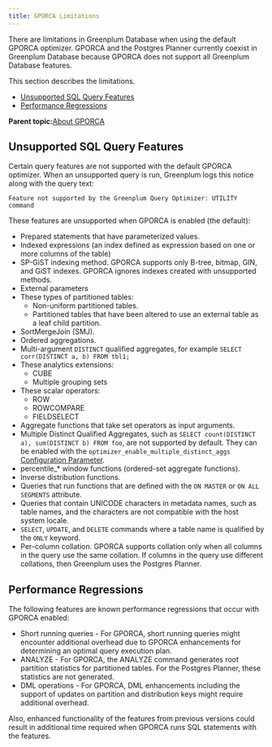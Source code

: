 ```yaml
---
title: GPORCA Limitations 
---
```


There are limitations in Greenplum Database when using the default GPORCA optimizer. GPORCA and the Postgres Planner currently coexist in Greenplum Database because GPORCA does not support all Greenplum Database features.

This section describes the limitations.

-   [Unsupported SQL Query Features](#topic_kgn_vxl_vp)
-   [Performance Regressions](#topic_u4t_vxl_vp)

**Parent topic:**[About GPORCA](../../query/topics/query-piv-optimizer.html)

## <a id="topic_kgn_vxl_vp"></a>Unsupported SQL Query Features 

Certain query features are not supported with the default GPORCA optimizer. When an unsupported query is run, Greenplum logs this notice along with the query text:

```
Feature not supported by the Greenplum Query Optimizer: UTILITY command
```

These features are unsupported when GPORCA is enabled \(the default\):

-   Prepared statements that have parameterized values.
-   Indexed expressions \(an index defined as expression based on one or more columns of the table\)
-   SP-GiST indexing method. GPORCA supports only B-tree, bitmap, GIN, and GiST indexes. GPORCA ignores indexes created with unsupported methods.
-   External parameters
-   These types of partitioned tables:
    -   Non-uniform partitioned tables.
    -   Partitioned tables that have been altered to use an external table as a leaf child partition.
-   SortMergeJoin \(SMJ\).
-   Ordered aggregations.
-   Multi-argument `DISTINCT` qualified aggregates, for example `SELECT corr(DISTINCT a, b) FROM tbl1;`
-   These analytics extensions:
    -   CUBE
    -   Multiple grouping sets
-   These scalar operators:
    -   ROW
    -   ROWCOMPARE
    -   FIELDSELECT
-   Aggregate functions that take set operators as input arguments.
-   Multiple Distinct Qualified Aggregates, such as `SELECT count(DISTINCT a), sum(DISTINCT b) FROM foo`, are not supported by default. They can be enabled with the `optimizer_enable_multiple_distinct_aggs` [Configuration Parameter](../../../ref_guide/config_params/guc-list.html).
-   percentile\_\* window functions \(ordered-set aggregate functions\).
-   Inverse distribution functions.
-   Queries that run functions that are defined with the `ON MASTER` or `ON ALL SEGMENTS` attribute.
-   Queries that contain UNICODE characters in metadata names, such as table names, and the characters are not compatible with the host system locale.
-   `SELECT`, `UPDATE`, and `DELETE` commands where a table name is qualified by the `ONLY` keyword.
-   Per-column collation. GPORCA supports collation only when all columns in the query use the same collation. If columns in the query use different collations, then Greenplum uses the Postgres Planner.

## <a id="topic_u4t_vxl_vp"></a>Performance Regressions 

The following features are known performance regressions that occur with GPORCA enabled:

-   Short running queries - For GPORCA, short running queries might encounter additional overhead due to GPORCA enhancements for determining an optimal query execution plan.
-   ANALYZE - For GPORCA, the ANALYZE command generates root partition statistics for partitioned tables. For the Postgres Planner, these statistics are not generated.
-   DML operations - For GPORCA, DML enhancements including the support of updates on partition and distribution keys might require additional overhead.

Also, enhanced functionality of the features from previous versions could result in additional time required when GPORCA runs SQL statements with the features.

